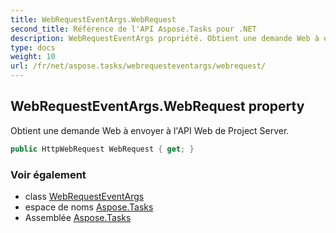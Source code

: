 ```yaml
---
title: WebRequestEventArgs.WebRequest
second_title: Référence de l'API Aspose.Tasks pour .NET
description: WebRequestEventArgs propriété. Obtient une demande Web à envoyer à lAPI Web de Project Server.
type: docs
weight: 10
url: /fr/net/aspose.tasks/webrequesteventargs/webrequest/
---
```

## WebRequestEventArgs.WebRequest property

Obtient une demande Web à envoyer à l'API Web de Project Server.

```csharp
public HttpWebRequest WebRequest { get; }
```

### Voir également

* class [WebRequestEventArgs](../)
* espace de noms [Aspose.Tasks](../../webrequesteventargs/)
* Assemblée [Aspose.Tasks](../../../)


